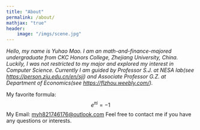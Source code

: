 ```yaml
---
title: "About"
permalink: /about/
mathjax: "true"
header:
    image: "/imgs/scene.jpg"
---
```


*Hello, my name is Yuhao Mao. I am an math-and-finance-majored undergraduate from CKC Honors College, Zhejiang University, China. Luckily, I was not restricted to my major and explored my interest in Computer Science. Currently I am guided by Professor S.J. at NESA lab(see <https://person.zju.edu.cn/en/sji>) and Associate Professor G.Z. at Department of Economics(see <https://flzhou.weebly.com/>).*

My favorite formula: $$e^{\pi i}=-1$$
My Email: myh821746176@outlook.com
Feel free to contact me if you have any questions or interests.


